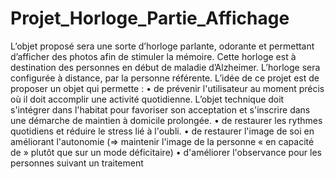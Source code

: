 # Projet_Horloge_Partie_Affichage
L’objet proposé sera une sorte d’horloge parlante, odorante et permettant d’afficher des photos afin de stimuler la
mémoire. Cette horloge est à destination des personnes en début de maladie d’Alzheimer.
L’horloge sera configurée à distance, par la personne référente.
L’idée de ce projet est de proposer un objet qui permette :
 • de prévenir l'utilisateur au moment précis où il doit accomplir une activité quotidienne. L’objet technique
 doit s'intégrer dans l'habitat pour favoriser son acceptation et s'inscrire dans une démarche de maintien à
 domicile prolongée.
 • de restaurer les rythmes quotidiens et réduire le stress lié à l'oubli.
 • de restaurer l'image de soi en améliorant l'autonomie (=> maintenir l'image de la personne « en capacité
 de » plutôt que sur un mode déficitaire)
 • d'améliorer l'observance pour les personnes suivant un traitement

